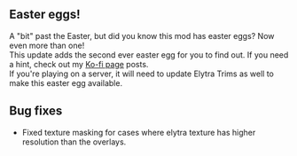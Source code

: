 ## Easter eggs!
A "bit" past the Easter, but did you know this mod has easter eggs? Now even more than one!  
This update adds the second ever easter egg for you to find out. If you need a hint, check out my [Ko-fi page](https://ko-fi.com/kikugie) posts.  
If you're playing on a server, it will need to update Elytra Trims as well to make this easter egg available.

## Bug fixes
- Fixed texture masking for cases where elytra texture has higher resolution than the overlays.